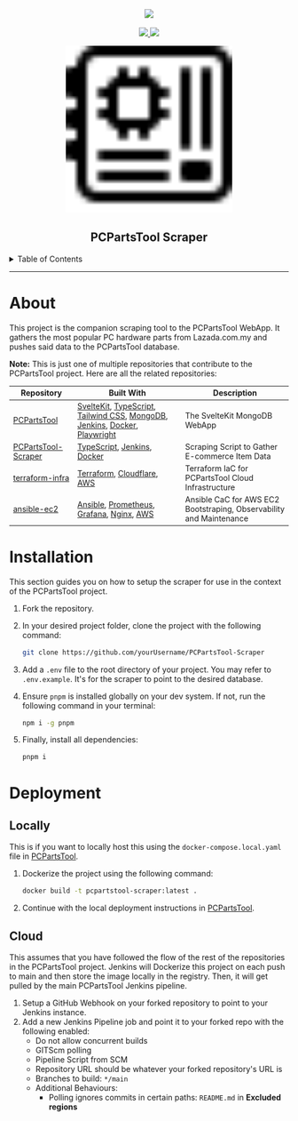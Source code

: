 <div align='center'>
<a href="https://jenkins.pierreccesario.com/job/PCPartsTool-Scraper/">
    <img src="https://jenkins.pierreccesario.com/buildStatus/icon?job=PCPartsTool-Scraper&style=flat-square">
</a>
<p>
  <a href="https://github.com/PScoriae/PCPartsTool-Scraper/blob/main/LICENSE.md">
    <img src="https://img.shields.io/github/license/othneildrew/Best-README-Template.svg?style=for-the-badge">
  </a>
  <a href="https://linkedin.com/in/pierreccesario">
    <img src="https://img.shields.io/badge/-LinkedIn-black.svg?style=for-the-badge&logo=linkedin&colorB=555">
  </a>
</p>
<p>
  <img src="./docs/favicon.svg" width=300>
</p>

## PCPartsTool Scraper

</div>
<details>
  <summary>Table of Contents</summary>
  <ol>
    <li>
      <a href="#about">About</a>
    </li>
    <li><a href="#installation">Installation</a></li>
  </ol>
</details>
<hr/>

# About

This project is the companion scraping tool to the PCPartsTool WebApp. It gathers the most popular PC hardware parts from Lazada.com.my and pushes said data to the PCPartsTool database.

**Note:** This is just one of multiple repositories that contribute to the PCPartsTool project. Here are all the related repositories:

| Repository                                                             | Built With                                                                                                                                                                                                                                                               | Description                                                         |
| ---------------------------------------------------------------------- | ------------------------------------------------------------------------------------------------------------------------------------------------------------------------------------------------------------------------------------------------------------------------ | ------------------------------------------------------------------- |
| [PCPartsTool](https://github.com/PScoriae/PCPartsTool)                 | [SvelteKit](https://kit.svelte.com), [TypeScript](https://www.typescriptlang.org/), [Tailwind CSS](https://tailwindcss.com), [MongoDB](https://mongodb.com), [Jenkins](https://www.jenkins.io/), [Docker](https://www.docker.com/), [Playwright](https://playwright.dev) | The SvelteKit MongoDB WebApp                                        |
| [PCPartsTool-Scraper](https://github.com/PScoriae/PCPartsTool-Scraper) | [TypeScript](https://www.typescriptlang.org/), [Jenkins](https://www.jenkins.io/), [Docker](https://www.docker.com/)                                                                                                                                                     | Scraping Script to Gather E-commerce Item Data                      |
| [terraform-infra](https://github.com/PScoriae/terraform-infra)         | [Terraform](https://terraform.com), [Cloudflare](https://cloudflare.com), [AWS](https://aws.amazon.com)                                                                                                                                                                  | Terraform IaC for PCPartsTool Cloud Infrastructure                  |
| [ansible-ec2](https://github.com/PScoriae/ansible-ec2)                 | [Ansible](https://ansible.com), [Prometheus](https://prometheus.io), [Grafana](https://grafana.com), [Nginx](https://nginx.com), [AWS](https://aws.amazon.com)                                                                                                           | Ansible CaC for AWS EC2 Bootstraping, Observability and Maintenance |

# Installation

This section guides you on how to setup the scraper for use in the context of the PCPartsTool project.

1. Fork the repository.
2. In your desired project folder, clone the project with the following command:

   ```bash
   git clone https://github.com/yourUsername/PCPartsTool-Scraper
   ```

3. Add a `.env` file to the root directory of your project. You may refer to `.env.example`. It's for the scraper to point to the desired database.
4. Ensure `pnpm` is installed globally on your dev system. If not, run the following command in your terminal:

   ```bash
   npm i -g pnpm
   ```

5. Finally, install all dependencies:
   ```bash
   pnpm i
   ```

# Deployment

## Locally

This is if you want to locally host this using the `docker-compose.local.yaml` file in [PCPartsTool](https://github.com/PScoriae/PCPartsTool).

1. Dockerize the project using the following command:
   ```bash
   docker build -t pcpartstool-scraper:latest .
   ```
2. Continue with the local deployment instructions in [PCPartsTool](https://github.com/PScoriae/PCPartsTool).

## Cloud

This assumes that you have followed the flow of the rest of the repositories in the PCPartsTool project.
Jenkins will Dockerize this project on each push to main and then store the image locally in the registry.
Then, it will get pulled by the main PCPartsTool Jenkins pipeline.

1. Setup a GitHub Webhook on your forked repository to point to your Jenkins instance.
2. Add a new Jenkins Pipeline job and point it to your forked repo with the following enabled:
   - Do not allow concurrent builds
   - GITScm polling
   - Pipeline Script from SCM
   - Repository URL should be whatever your forked repository's URL is
   - Branches to build: `*/main`
   - Additional Behaviours:
     - Polling ignores commits in certain paths: `README.md` in **Excluded regions**
